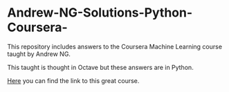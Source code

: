 # Andrew-NG-Solutions-Python-Coursera-
This repository includes answers to the Coursera Machine Learning course taught by Andrew NG.

This taught is thought in Octave but these answers are in Python.

[Here](https://www.coursera.org/learn/machine-learning) you can find the link to this great course.
